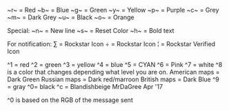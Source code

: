~r~ = Red
~b~ = Blue
~g~ = Green
~y~ = Yellow
~p~ = Purple
~c~ = Grey
~m~ = Dark Grey
~u~ = Black
~o~ = Orange

Special:
~n~ = New line
~s~ = Reset Color
~h~ = Bold text

For notification:
∑ = Rockstar Icon
÷ = Rockstar Icon
¦ = Rockstar Verified Icon


^1 = red
^2 = green
^3 = yellow
^4 = blue
^5 = CYAN
^6 = Pink
^7 = white
^8 is a color that changes depending what level you are on.
American maps = Dark Green
Russian maps = Dark red/marroon
British maps = Dark Blue
^9 = gray
^0= black
^c = Blandishbeige
MrDaGree
Apr '17

^0 is based on the RGB of the message sent
